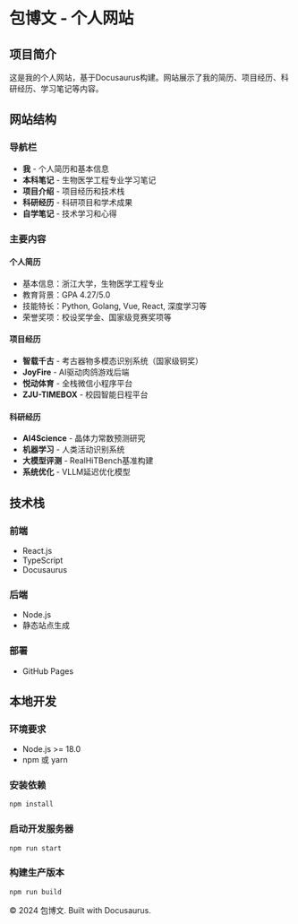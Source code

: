 # 包博文 - 个人网站

## 项目简介

这是我的个人网站，基于Docusaurus构建。网站展示了我的简历、项目经历、科研经历、学习笔记等内容。

## 网站结构

### 导航栏
- **我** - 个人简历和基本信息
- **本科笔记** - 生物医学工程专业学习笔记
- **项目介绍** - 项目经历和技术栈
- **科研经历** - 科研项目和学术成果
- **自学笔记** - 技术学习和心得

### 主要内容

#### 个人简历
- 基本信息：浙江大学，生物医学工程专业
- 教育背景：GPA 4.27/5.0
- 技能特长：Python, Golang, Vue, React, 深度学习等
- 荣誉奖项：校设奖学金、国家级竞赛奖项等

#### 项目经历
- **智载千古** - 考古器物多模态识别系统（国家级铜奖）
- **JoyFire** - AI驱动肉鸽游戏后端
- **悦动体育** - 全栈微信小程序平台
- **ZJU-TIMEBOX** - 校园智能日程平台

#### 科研经历
- **AI4Science** - 晶体力常数预测研究
- **机器学习** - 人类活动识别系统
- **大模型评测** - RealHiTBench基准构建
- **系统优化** - VLLM延迟优化模型

## 技术栈

### 前端
- React.js
- TypeScript
- Docusaurus

### 后端
- Node.js
- 静态站点生成

### 部署
- GitHub Pages

## 本地开发

### 环境要求
- Node.js >= 18.0
- npm 或 yarn

### 安装依赖
```bash
npm install
```

### 启动开发服务器
```bash
npm run start
```

### 构建生产版本
```bash
npm run build
```

© 2024 包博文. Built with Docusaurus.
